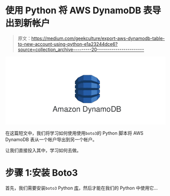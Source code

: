 # 使用 Python 将 AWS DynamoDB 表导出到新帐户

> 原文：<https://medium.com/geekculture/export-aws-dynamodb-table-to-new-account-using-python-e1a23244dce6?source=collection_archive---------20----------------------->

![](img/213965a8e41cce5be1fd70d89f78fc5a.png)

在这篇短文中，我们将学习如何使用使用`boto3`的 Python 脚本将 AWS DynamoDB 表从一个帐户导出到另一个帐户。

让我们直接投入其中，学习如何去做。

# 步骤 1:安装 Boto3

首先，我们需要安装`boto3` Python [库](https://techwritingtools.com/library)，然后才能在我们的 Python 中使用它…